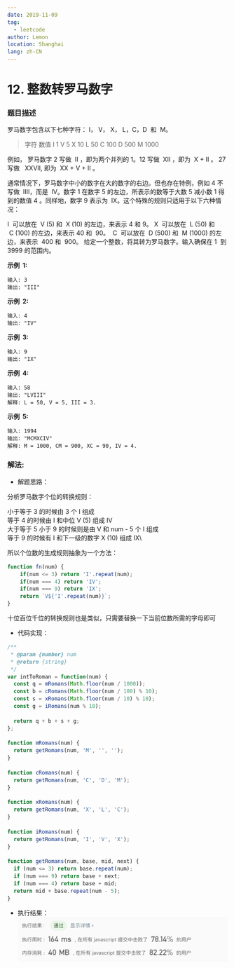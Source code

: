 ```yaml
---
date: 2019-11-09
tag:
  - leetcode
author: Lemon
location: Shanghai
lang: zh-CN
---
```


# 12. 整数转罗马数字

### 题目描述

罗马数字包含以下七种字符： I， V， X， L，C，D  和  M。

> 字符 数值
> I 1
> V 5
> X 10
> L 50
> C 100
> D 500
> M 1000

例如， 罗马数字 2 写做  II ，即为两个并列的 1。12 写做  XII ，即为  X + II 。 27 写做   XXVII, 即为  XX + V + II 。

通常情况下，罗马数字中小的数字在大的数字的右边。但也存在特例，例如 4 不写做  IIII，而是  IV。数字 1 在数字 5 的左边，所表示的数等于大数 5 减小数 1 得到的数值 4 。同样地，数字 9 表示为  IX。这个特殊的规则只适用于以下六种情况：

I  可以放在  V (5) 和  X (10) 的左边，来表示 4 和 9。
X  可以放在  L (50) 和  C (100) 的左边，来表示 40 和  90。 
C  可以放在  D (500) 和  M (1000) 的左边，来表示  400 和  900。
给定一个整数，将其转为罗马数字。输入确保在 1  到 3999 的范围内。

**示例  1:**

```
输入: 3
输出: "III"
```

**示例  2:**

```
输入: 4
输出: "IV"
```

**示例  3:**

```
输入: 9
输出: "IX"
```

**示例  4:**

```
输入: 58
输出: "LVIII"
解释: L = 50, V = 5, III = 3.
```

**示例  5:**

```
输入: 1994
输出: "MCMXCIV"
解释: M = 1000, CM = 900, XC = 90, IV = 4.
```

### 解法:

- 解题思路：

分析罗马数字个位的转换规则：

小于等于 3 的时候由 3 个 I 组成\
等于 4 的时候由 I 和中位 V (5) 组成 IV\
大于等于 5 小于 9 的时候则是由 V 和 num - 5 个 I 组成\
等于 9 的时候有 I 和下一级的数字 X (10) 组成 IX\

所以个位数的生成规则抽象为一个方法：

```js
function fn(num) {
    if(num <= 3) return 'I'.repeat(num);
    if(num === 4) return 'IV';
    if(num === 9) return 'IX';
    return `V${'I'.repeat(num)}`;
}
```

十位百位千位的转换规则也是类似，只需要替换一下当前位数所需的字母即可

- 代码实现：

```js
/**
 * @param {number} num
 * @return {string}
 */
var intToRoman = function(num) {
  const q = mRomans(Math.floor(num / 1000));
  const b = cRomans(Math.floor(num / 100) % 10);
  const s = xRomans(Math.floor(num / 10) % 10);
  const g = iRomans(num % 10);

  return q + b + s + g;
};

function mRomans(num) {
  return getRomans(num, 'M', '', '');
}

function cRomans(num) {
  return getRomans(num, 'C', 'D', 'M');
}

function xRomans(num) {
  return getRomans(num, 'X', 'L', 'C');
}

function iRomans(num) {
  return getRomans(num, 'I', 'V', 'X');
}

function getRomans(num, base, mid, next) {
  if (num <= 3) return base.repeat(num);
  if (num === 9) return base + next;
  if (num === 4) return base + mid;
  return mid + base.repeat(num - 5);
}
```

- 执行结果：
![执行结果](https://raw.githubusercontent.com/lemon-lc/vue-blog/images/images20191109125950.png)
